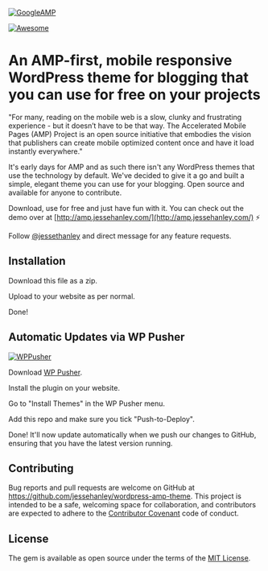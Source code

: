 
[![GoogleAMP](http://i.imgur.com/wX89Pfc.png)](https://www.ampproject.org/)


[![Awesome](https://cdn.rawgit.com/sindresorhus/awesome/d7305f38d29fed78fa85652e3a63e154dd8e8829/media/badge.svg)](https://github.com/sindresorhus/awesome)

# An AMP-first, mobile responsive WordPress theme for blogging that you can use for free on your projects

"For many, reading on the mobile web is a slow, clunky and frustrating experience - but it doesn’t have to be that way. The Accelerated Mobile Pages (AMP) Project is an open source initiative that embodies the vision that publishers can create mobile optimized content once and have it load instantly everywhere."

It's early days for AMP and as such there isn't any WordPress themes that use the technology by default. We've decided to give it a go and built a simple, elegant theme you can use for your blogging. Open source and available for anyone to contribute.

Download, use for free and just have fun with it. You can check out the demo over at [http://amp.jessehanley.com/](http://amp.jessehanley.com/) ⚡️

Follow [@jessethanley](https://twitter.com/jessethanley) and direct message for any feature requests.

## Installation

Download this file as a zip.

Upload to your website as per normal.

Done!

## Automatic Updates via WP Pusher

[![WPPusher](https://wppusher.com/images/wppusher-header-logo.png)](https://wppusher.com/)

Download [WP Pusher](https://wppusher.com).

Install the plugin on your website.

Go to "Install Themes" in the WP Pusher menu.

Add this repo and make sure you tick "Push-to-Deploy".

Done! It'll now update automatically when we push our changes to GitHub, ensuring that you have the latest version running.

## Contributing

Bug reports and pull requests are welcome on GitHub at https://github.com/jessehanley/wordpress-amp-theme. This project is intended to be a safe, welcoming space for collaboration, and contributors are expected to adhere to the [Contributor Covenant](http://contributor-covenant.org) code of conduct.


## License

The gem is available as open source under the terms of the [MIT License](http://opensource.org/licenses/MIT).
